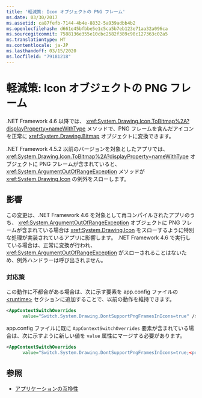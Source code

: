 ```yaml
---
title: '軽減策: Icon オブジェクトの PNG フレーム'
ms.date: 03/30/2017
ms.assetid: ca87fefb-7144-4b4e-8832-5a939adbb4b2
ms.openlocfilehash: d661e45bfbbe5e1c5ca5b7eb123e71aa32a096ca
ms.sourcegitcommit: 7588136e355e10cbc2582f389c90c127363c02a5
ms.translationtype: HT
ms.contentlocale: ja-JP
ms.lasthandoff: 03/15/2020
ms.locfileid: "79181218"
---
```

# <a name="mitigation-png-frames-in-icon-objects"></a>軽減策: Icon オブジェクトの PNG フレーム
.NET Framework 4.6 以降では、 <xref:System.Drawing.Icon.ToBitmap%2A?displayProperty=nameWithType> メソッドで、PNG フレームを含んだアイコンを正常に <xref:System.Drawing.Bitmap> オブジェクトに変換できます。  
  
 .NET Framework 4.5.2 以前のバージョンを対象としたアプリでは、<xref:System.Drawing.Icon.ToBitmap%2A?displayProperty=nameWithType> オブジェクトに PNG フレームが含まれていると、<xref:System.ArgumentOutOfRangeException> メソッドが <xref:System.Drawing.Icon> の例外をスローします。  
  
## <a name="impact"></a>影響  
 この変更は、.NET Framework 4.6 を対象として再コンパイルされたアプリのうち、 <xref:System.ArgumentOutOfRangeException> オブジェクトに PNG フレームが含まれている場合は <xref:System.Drawing.Icon> をスローするように特別な処理が実装されているアプリに影響します。 .NET Framework 4.6 で実行している場合は、正常に変換が行われ、 <xref:System.ArgumentOutOfRangeException> がスローされることはないため、例外ハンドラーは呼び出されません。  
  
### <a name="mitigation"></a>対応策  
 この動作に不都合がある場合は、次に示す要素を app.config ファイルの [\<runtime>](../configure-apps/file-schema/runtime/runtime-element.md) セクションに追加することで、以前の動作を維持できます。  
  
```xml  
<AppContextSwitchOverrides
      value="Switch.System.Drawing.DontSupportPngFramesInIcons=true" />  
```  
  
 app.config ファイルに既に `AppContextSwitchOverrides` 要素が含まれている場合は、次に示すように新しい値を `value` 属性にマージする必要があります。  
  
```xml  
<AppContextSwitchOverrides
      value="Switch.System.Drawing.DontSupportPngFramesInIcons=true;<previous key>=<previous value>" />  
```  
  
## <a name="see-also"></a>参照

- [アプリケーションの互換性](application-compatibility.md)
